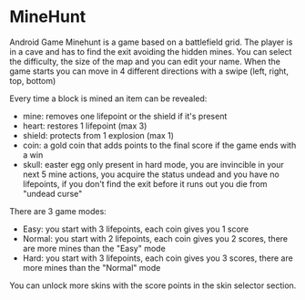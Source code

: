 # MineHunt
Android Game
Minehunt is a game based on a battlefield grid.
The player is in a cave and has to find the exit avoiding the hidden mines.
You can select the difficulty, the size of the map and you can edit your name.
When the game starts you can move in 4 different directions with a swipe (left, right, top, bottom) 

Every time a block is mined an item can be revealed:
- mine: removes one lifepoint or the shield if it's present
- heart: restores 1 lifepoint (max 3)
- shield: protects from 1 explosion (max 1)
- coin: a gold coin that adds points to the final score if the game ends with a win
- skull: easter egg only present in hard mode, you are invincible in your next 5 mine actions, you acquire the status undead and you have no lifepoints, if you don't find the exit before it runs out you die from "undead curse"

There are 3 game modes:
- Easy: you start with 3 lifepoints, each coin gives you 1 score
- Normal: you start with 2 lifepoints, each coin gives you 2 scores, there are more mines than the "Easy" mode
- Hard: you start with 3 lifepoints, each coin gives you 3 scores, there are more mines than the "Normal" mode

You can unlock more skins with the score points in the skin selector section.
